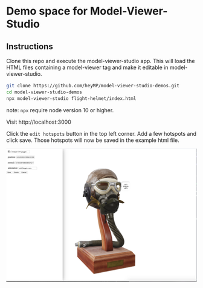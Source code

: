 # Demo space for Model-Viewer-Studio

## Instructions

Clone this repo and execute the model-viewer-studio app. This will load the HTML files containing a model-viewer tag and make it editable in model-viewer-studio.

```bash
git clone https://github.com/heyMP/model-viewer-studio-demos.git
cd model-viewer-studio-demos
npx model-viewer-studio flight-helmet/index.html
```

note: `npx` require node version 10 or higher.


Visit http://localhost:3000

Click the `edit hotspots` button in the top left corner. Add a few hotspots and click save. Those hotspots will now be saved in the example html file. 

![](./screenshot.png)